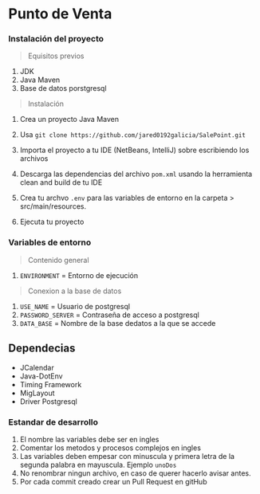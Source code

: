 # Punto de Venta


### Instalación del proyecto

> Equisitos previos

1. JDK
2. Java Maven
3. Base de datos porstgresql

> Instalación

1. Crea un proyecto Java Maven

2. Usa ```git clone https://github.com/jared0192galicia/SalePoint.git```

3. Importa el proyecto a tu IDE (NetBeans, IntelliJ) sobre escribiendo los archivos

4. Descarga las dependencias del archivo ```pom.xml``` usando la herramienta clean and build de tu IDE

5. Crea tu archvo ```.env``` para las variables de entorno en la carpeta > src/main/resources.

6. Ejecuta tu proyecto

### Variables de entorno

> Contenido general
1. ```ENVIRONMENT``` = Entorno de ejecución

> Conexion a la base de datos
1. ```USE_NAME``` = Usuario de postgresql
2. ```PASSWORD_SERVER``` = Contraseña de acceso a postgresql
3. ```DATA_BASE``` = Nombre  de la base dedatos a la que se accede

## Dependecias

* JCalendar
* Java-DotEnv
* Timing Framework
* MigLayout
* Driver Postgresql

### Estandar de desarrollo

1. El nombre las variables debe ser en ingles
2. Comentar los metodos y procesos complejos en ingles
3. Las variables deben empesar con minuscula y primera letra de la segunda palabra en mayuscula. Ejemplo ```unoDos```
4. No renombrar ningun archivo, en caso de querer hacerlo avisar antes.
5. Por cada commit creado crear un Pull Request en gitHub